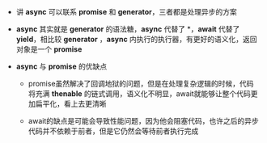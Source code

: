 - 讲 __async__ 可以联系 __promise__ 和 __generator__，三者都是处理异步的方案

- __async__ 其实就是 __generator__ 的语法糖，__async__ 代替了 *，__await__ 代替了 __yield__，相比较 __generator__ ，__async__ 内执行的执行器，有更好的语义化，返回对象是一个 __promise__

- __async__ 与 __promise__ 的优缺点

  - promise虽然解决了回调地狱的问题，但是在处理复杂逻辑的时候，代码将充满 __thenable__ 的链式调用，语义化不明显，await就能够让整个代码更加扁平化，看上去更清晰

  - await的缺点是可能会导致性能问题，因为他会阻塞代码，也许之后的异步代码并不依赖于前者，但是它仍然会等待前者执行完成